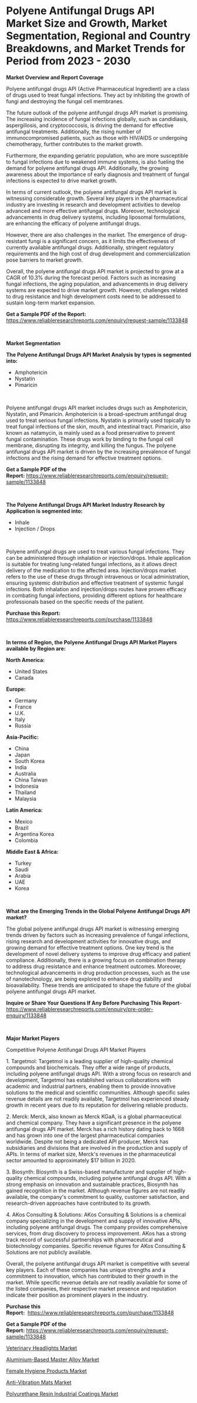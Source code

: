 <p><h1>Polyene Antifungal Drugs API Market Size and Growth, Market Segmentation, Regional and Country Breakdowns, and Market Trends for Period from 2023 -  2030</h1></p><p><strong>Market Overview and Report Coverage</strong></p>
<p><p>Polyene antifungal drugs API (Active Pharmaceutical Ingredient) are a class of drugs used to treat fungal infections. They act by inhibiting the growth of fungi and destroying the fungal cell membranes.</p><p>The future outlook of the polyene antifungal drugs API market is promising. The increasing incidence of fungal infections globally, such as candidiasis, aspergillosis, and cryptococcosis, is driving the demand for effective antifungal treatments. Additionally, the rising number of immunocompromised patients, such as those with HIV/AIDS or undergoing chemotherapy, further contributes to the market growth.</p><p>Furthermore, the expanding geriatric population, who are more susceptible to fungal infections due to weakened immune systems, is also fueling the demand for polyene antifungal drugs API. Additionally, the growing awareness about the importance of early diagnosis and treatment of fungal infections is expected to drive market growth.</p><p>In terms of current outlook, the polyene antifungal drugs API market is witnessing considerable growth. Several key players in the pharmaceutical industry are investing in research and development activities to develop advanced and more effective antifungal drugs. Moreover, technological advancements in drug delivery systems, including liposomal formulations, are enhancing the efficacy of polyene antifungal drugs.</p><p>However, there are also challenges in the market. The emergence of drug-resistant fungi is a significant concern, as it limits the effectiveness of currently available antifungal drugs. Additionally, stringent regulatory requirements and the high cost of drug development and commercialization pose barriers to market growth.</p><p>Overall, the polyene antifungal drugs API market is projected to grow at a CAGR of 10.3% during the forecast period. Factors such as increasing fungal infections, the aging population, and advancements in drug delivery systems are expected to drive market growth. However, challenges related to drug resistance and high development costs need to be addressed to sustain long-term market expansion.</p></p>
<p><strong>Get a Sample PDF of the Report:</strong> <a href="https://www.reliableresearchreports.com/enquiry/request-sample/1133848">https://www.reliableresearchreports.com/enquiry/request-sample/1133848</a></p>
<p>&nbsp;</p>
<p><strong>Market Segmentation</strong></p>
<p><strong>The Polyene Antifungal Drugs API Market Analysis by types is segmented into:</strong></p>
<p><ul><li>Amphotericin</li><li>Nystatin</li><li>Pimaricin</li></ul></p>
<p>&nbsp;</p>
<p><p>Polyene antifungal drugs API market includes drugs such as Amphotericin, Nystatin, and Pimaricin. Amphotericin is a broad-spectrum antifungal drug used to treat serious fungal infections. Nystatin is primarily used topically to treat fungal infections of the skin, mouth, and intestinal tract. Pimaricin, also known as natamycin, is mainly used as a food preservative to prevent fungal contamination. These drugs work by binding to the fungal cell membrane, disrupting its integrity, and killing the fungus. The polyene antifungal drugs API market is driven by the increasing prevalence of fungal infections and the rising demand for effective treatment options.</p></p>
<p><strong>Get a Sample PDF of the Report:</strong>&nbsp;<a href="https://www.reliableresearchreports.com/enquiry/request-sample/1133848">https://www.reliableresearchreports.com/enquiry/request-sample/1133848</a></p>
<p>&nbsp;</p>
<p><strong>The Polyene Antifungal Drugs API Market Industry Research by Application is segmented into:</strong></p>
<p><ul><li>Inhale</li><li>Injection / Drops</li></ul></p>
<p>&nbsp;</p>
<p><p>Polyene antifungal drugs are used to treat various fungal infections. They can be administered through inhalation or injection/drops. Inhale application is suitable for treating lung-related fungal infections, as it allows direct delivery of the medication to the affected area. Injection/drops market refers to the use of these drugs through intravenous or local administration, ensuring systemic distribution and effective treatment of systemic fungal infections. Both inhalation and injection/drops routes have proven efficacy in combating fungal infections, providing different options for healthcare professionals based on the specific needs of the patient.</p></p>
<p><strong>Purchase this Report:</strong>&nbsp; <a href="https://www.reliableresearchreports.com/purchase/1133848">https://www.reliableresearchreports.com/purchase/1133848</a></p>
<p>&nbsp;</p>
<p><strong>In terms of Region, the Polyene Antifungal Drugs API Market Players available by Region are:</strong></p>
<p>
    <p> <strong> North America: </strong>
        <ul>
            <li>United States</li>
            <li>Canada</li>
        </ul>
        </p> 
    <p> <strong> Europe: </strong>
        <ul>
            <li>Germany</li>
            <li>France</li>
            <li>U.K.</li>
            <li>Italy</li>
            <li>Russia</li>
        </ul>
        </p> 
    <p> <strong> Asia-Pacific: </strong>
        <ul>
            <li>China</li>
            <li>Japan</li>
            <li>South Korea</li>
            <li>India</li>
            <li>Australia</li>
            <li>China Taiwan</li>
            <li>Indonesia</li>
            <li>Thailand</li>
            <li>Malaysia</li>
        </ul>
        </p> 
    <p> <strong> Latin America: </strong>
        <ul>
            <li>Mexico</li>
            <li>Brazil</li>
            <li>Argentina Korea</li>
            <li>Colombia</li>
        </ul>
        </p> 
    <p> <strong> Middle East & Africa: </strong>
        <ul>
            <li>Turkey</li>
            <li>Saudi</li>
            <li>Arabia</li>
            <li>UAE</li>
            <li>Korea</li>
        </ul>
    </p>
    </p>
<p>&nbsp;</p>
<p><strong>What are the Emerging Trends in the Global Polyene Antifungal Drugs API market?</strong></p>
<p><p>The global polyene antifungal drugs API market is witnessing emerging trends driven by factors such as increasing prevalence of fungal infections, rising research and development activities for innovative drugs, and growing demand for effective treatment options. One key trend is the development of novel delivery systems to improve drug efficacy and patient compliance. Additionally, there is a growing focus on combination therapy to address drug resistance and enhance treatment outcomes. Moreover, technological advancements in drug production processes, such as the use of nanotechnology, are being explored to enhance drug stability and bioavailability. These trends are anticipated to shape the future of the global polyene antifungal drugs API market.</p></p>
<p><strong>Inquire or Share Your Questions If Any Before Purchasing This Report</strong>- <a href="https://www.reliableresearchreports.com/enquiry/pre-order-enquiry/1133848">https://www.reliableresearchreports.com/enquiry/pre-order-enquiry/1133848</a></p>
<p>&nbsp;</p>
<p><strong>Major Market Players</strong></p>
<p><p>Competitive Polyene Antifungal Drugs API Market Players</p><p>1. Targetmol: Targetmol is a leading supplier of high-quality chemical compounds and biochemicals. They offer a wide range of products, including polyene antifungal drugs API. With a strong focus on research and development, Targetmol has established various collaborations with academic and industrial partners, enabling them to provide innovative solutions to the medical and scientific communities. Although specific sales revenue details are not readily available, Targetmol has experienced steady growth in recent years due to its reputation for delivering reliable products.</p><p>2. Merck: Merck, also known as Merck KGaA, is a global pharmaceutical and chemical company. They have a significant presence in the polyene antifungal drugs API market. Merck has a rich history dating back to 1668 and has grown into one of the largest pharmaceutical companies worldwide. Despite not being a dedicated API producer, Merck has subsidiaries and divisions that are involved in the production and supply of APIs. In terms of market size, Merck's revenues in the pharmaceutical sector amounted to approximately $17 billion in 2020.</p><p>3. Biosynth: Biosynth is a Swiss-based manufacturer and supplier of high-quality chemical compounds, including polyene antifungal drugs API. With a strong emphasis on innovation and sustainable practices, Biosynth has gained recognition in the market. Although revenue figures are not readily available, the company's commitment to quality, customer satisfaction, and research-driven approaches have contributed to its growth.</p><p>4. AKos Consulting & Solutions: AKos Consulting & Solutions is a chemical company specializing in the development and supply of innovative APIs, including polyene antifungal drugs. The company provides comprehensive services, from drug discovery to process improvement. AKos has a strong track record of successful partnerships with pharmaceutical and biotechnology companies. Specific revenue figures for AKos Consulting & Solutions are not publicly available.</p><p>Overall, the polyene antifungal drugs API market is competitive with several key players. Each of these companies has unique strengths and a commitment to innovation, which has contributed to their growth in the market. While specific revenue details are not readily available for some of the listed companies, their respective market presence and reputation indicate their position as prominent players in the industry.</p></p>
<p><strong>Purchase this Report:</strong>&nbsp;&nbsp;<a href="https://www.reliableresearchreports.com/purchase/1133848">https://www.reliableresearchreports.com/purchase/1133848</a></p>
<p></p>
<p><strong>Get a Sample PDF of the Report:</strong>&nbsp;<a href="https://www.reliableresearchreports.com/enquiry/request-sample/1133848">https://www.reliableresearchreports.com/enquiry/request-sample/1133848</a></p>
<p><p><a href="https://www.linkedin.com/pulse/veterinary-headlights-market-size-share-amp-trends-analysis-koy9e/">Veterinary Headlights Market</a></p><p><a href="https://medium.com/@germanbraun1929/aluminium-based-master-alloy-market-comprehensive-assessment-by-type-application-and-geography-cd4931f95624">Aluminium-Based Master Alloy Market</a></p><p><a href="https://www.linkedin.com/pulse/decoding-female-hygiene-products-market-deep-dive-latest-iawwe/">Female Hygiene Products Market</a></p><p><a href="https://github.com/pizolina/Market-Research-Report-List-1/blob/main/anti-vibration-mats-market.md">Anti-Vibration Mats Market</a></p><p><a href="https://medium.com/@joelstrosin1928/polyurethane-resin-industrial-coatings-market-size-cagr-trends-2024-2030-a9041b2bf61f">Polyurethane Resin Industrial Coatings Market</a></p></p>